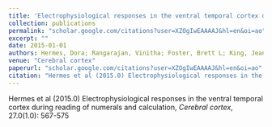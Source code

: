 ```yaml
---
title: 'Electrophysiological responses in the ventral temporal cortex during reading of numerals and calculation'
collection: publications
permalink: "scholar.google.com/citations?user=XZOgIwEAAAAJ&hl=en&oi=ao"
excerpt: ""
date: 2015-01-01
authors: Hermes, Dora; Rangarajan, Vinitha; Foster, Brett L; King, Jean-Remi; Kasikci, Itir; Miller, Kai J; Parvizi, Josef; 
venue: "Cerebral cortex"
paperurl: "scholar.google.com/citations?user=XZOgIwEAAAAJ&hl=en&oi=ao"
citation: "Hermes et al (2015.0) Electrophysiological responses in the ventral temporal cortex during reading of numerals and calculation, <i>Cerebral cortex</i>, 27.0(1.0): 567-575"
---
```

Hermes et al (2015.0) Electrophysiological responses in the ventral temporal cortex during reading of numerals and calculation, <i>Cerebral cortex</i>, 27.0(1.0): 567-575
